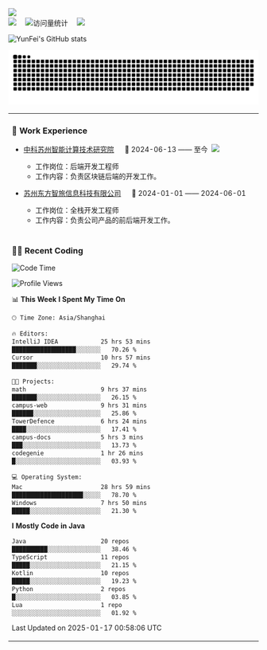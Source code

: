   <!-- dynamic typing effect 动态打字效果 -->
  <div>
    <a href="http://yunfei.plus">
      <img src="https://readme-typing-svg.demolab.com?font=Fira+Code&pause=1000&width=435&lines=console.log(%22Hello%2C%20World%22);祝您今天愉快!&center=true&size=27" />
    </a>
  </div>

  <div>
    <a href="http://yunfei.plus/"><img src="https://img.shields.io/badge/Website-博客-8c36db" /></a>&emsp;
    <!-- visitor -->
    <img src="https://komarev.com/ghpvc/?username=yunfeidog&label=Views&color=orange&style=flat" alt="访问量统计" />&emsp;
    <!-- wakatime -->    
    <a href="https://wakatime.com/@yunfeidog"><img src="https://wakatime.com/badge/user/42d0678c-368b-448b-9a77-5d21c5b55352.svg" /></a>
  </div>

![YunFei's GitHub stats](https://github-readme-stats.vercel.app/api?username=yunfeidog)

![snake](./dist/github-contribution-grid-snake.svg)


<table>

<tr><td>

### 🏢 Work Experience

<img align="right" width="88" src="https://cdn.jsdelivr.net/gh/yunfeidog/yunfeidog/assets/images/yuanze.png" />

- [中科苏州智能计算技术研究院](http://iict.ac.cn/sy) &emsp; 📌 2024-06-13 —— 至今

    - 工作岗位：后端开发工程师
    - 工作内容：负责区块链后端的开发工作。

- [苏州东方智旅信息科技有限公司](http://www.leyoobao.com/) &emsp; 📌 2024-01-01 —— 2024-06-01

    - 工作岗位：全栈开发工程师
    - 工作内容：负责公司产品的前后端开发工作。

</td></tr>

<tr><td>

### 👩‍💻 Recent Coding

<!--START_SECTION:waka-->
![Code Time](http://img.shields.io/badge/Code%20Time-2%2C269%20hrs%2051%20mins-blue)

![Profile Views](http://img.shields.io/badge/Profile%20Views-17-blue)

📊 **This Week I Spent My Time On** 

```text
🕑︎ Time Zone: Asia/Shanghai

🔥 Editors: 
IntelliJ IDEA            25 hrs 53 mins      ██████████████████░░░░░░░   70.26 % 
Cursor                   10 hrs 57 mins      ███████░░░░░░░░░░░░░░░░░░   29.74 % 

🐱‍💻 Projects: 
math                     9 hrs 37 mins       ███████░░░░░░░░░░░░░░░░░░   26.15 % 
campus-web               9 hrs 31 mins       ██████░░░░░░░░░░░░░░░░░░░   25.86 % 
TowerDefence             6 hrs 24 mins       ████░░░░░░░░░░░░░░░░░░░░░   17.41 % 
campus-docs              5 hrs 3 mins        ███░░░░░░░░░░░░░░░░░░░░░░   13.73 % 
codegenie                1 hr 26 mins        █░░░░░░░░░░░░░░░░░░░░░░░░   03.93 % 

💻 Operating System: 
Mac                      28 hrs 59 mins      ████████████████████░░░░░   78.70 % 
Windows                  7 hrs 50 mins       █████░░░░░░░░░░░░░░░░░░░░   21.30 % 
```

**I Mostly Code in Java** 

```text
Java                     20 repos            ██████████░░░░░░░░░░░░░░░   38.46 % 
TypeScript               11 repos            █████░░░░░░░░░░░░░░░░░░░░   21.15 % 
Kotlin                   10 repos            █████░░░░░░░░░░░░░░░░░░░░   19.23 % 
Python                   2 repos             █░░░░░░░░░░░░░░░░░░░░░░░░   03.85 % 
Lua                      1 repo              ░░░░░░░░░░░░░░░░░░░░░░░░░   01.92 % 
```




 Last Updated on 2025-01-17 00:58:06 UTC
<!--END_SECTION:waka-->

</td></tr>
<table>
